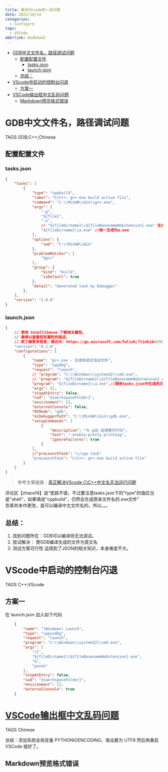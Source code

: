 ```yaml
---
title: 解决VScode的一些问题
date: 2022/10/14
categories:
  - Configure
tags:
  - VSCode
abbrlink: 6ed64ad2
---
```



<!-- TOC -->

- [GDB中文文件名，路径调试问题](#gdb中文文件名路径调试问题)
  - [配置配置文件](#配置配置文件)
    - [tasks.json](#tasksjson)
    - [launch.json](#launchjson)
  - [总结：](#总结)
- [VScode中启动的控制台闪退](#vscode中启动的控制台闪退)
  - [方案一](#方案一)
- [VSCode输出框中文乱码问题](#vscode输出框中文乱码问题)
  - [Markdown预览格式错误](#markdown预览格式错误)

<!-- /TOC -->

# GDB中文文件名，路径调试问题

TAGS GDB;C++;Chinese 

## 配置配置文件  
### tasks.json
``` json
{
    "tasks": [
        {
            "type": "cppbuild",
            "label": "C/C++: g++.exe build active file",
            "command": "C:\\MinGW\\bin\\g++.exe",
            "args": [
                "-g",
                "${file}",
                "-o",
                // "${fileDirname}\\${fileBasenameNoExtension}.exe" 生成一个与源文件文件名相同的.exe文件
                "${fileDirname}\\a.exe" //统一生成为a.exe
            ],
            "options": {
                "cwd": "C:\\MinGW\\bin"
            },
            "problemMatcher": [
                "$gcc"
            ],
            "group": {
                "kind": "build",
                "isDefault": true
            },
            "detail": "Generated task by Debugger"
        },
    ],
    "version": "2.0.0"
}
```
### launch.json
``` json
{
    // 使用 IntelliSense 了解相关属性。 
    // 悬停以查看现有属性的描述。
    // 欲了解更多信息，请访问: https://go.microsoft.com/fwlink/?linkid=830387
    "version": "0.2.0",
    "configurations": [
        {
            "name": "g++.exe - 生成和调试活动文件",
            "type": "cppdbg",
            "request": "launch",
            // "program": "C:\\Windows\\system32\\cmd.exe", 
            // "program": "${fileDirname}\\${fileBasenameNoExtension}.exe",
            "program": "${fileDirname}\\a.exe",//调用tasks.json中生成的文件
            "args": [],
            "stopAtEntry": false,
            "cwd": "${workspaceFolder}",
            "environment": [],
            "externalConsole": false,
            "MIMode": "gdb",
            "miDebuggerPath": "C:\\MinGW\\bin\\gdb.exe",
            "setupCommands": [
                {
                    "description": "为 gdb 启用整齐打印",
                    "text": "-enable-pretty-printing",
                    "ignoreFailures": true
                }
            ],
            //"preLaunchTask": "c/cpp task"
            "preLaunchTask": "C/C++: g++.exe build active file"
        }
    ]
}
```

> 参考文章链接：[真正解决VScode C\C++中文名无法运行问题](https://blog.csdn.net/qq_51380768/article/details/111479548) 
  
评论区【zhaoxf4】说“思路不错，不过要注意tasks.json下的"type"的值应当是"shell"，如果填成"cppbuild"，仍然会生成原来文件名的.exe文件”  
吾辈并未作更改，是可以编译中文文件名的，所以。。。

## 总结：
1. 找到问题所在：GDB可以编译但无法调试。
2. 尝试解决： 使GDB编译生成的文件为英文名
3. 测试方案可行性
运用到了JSON的相关知识，本身难度不大。


# VScode中启动的控制台闪退

TAGS C++;VScode

## 方案一
在 launch.json 加入如下代码
``` json
    {
        "name": "(Windows) Launch",
        "type": "cppvsdbg",
        "request": "launch",
        "program": "C:\\Windows\\system32\\cmd.exe",
        "args": [
            "/C",
            "${fileDirname}\\${fileBasenameNoExtension}.exe",
            "&",
            "pause"
        ],
        "stopAtEntry": false,
        "cwd": "${workspaceFolder}",
        "environment": [],
        "externalConsole": true
    }
```


# [VSCode输出框中文乱码问题](https://blog.csdn.net/a19990412/article/details/90270814)  

TAGS Chinese

总结：添加系统全局变量 PYTHONIOENCODING，值设置为 UTF8 然后再重启 VSCode 就好了。


## Markdown预览格式错误


